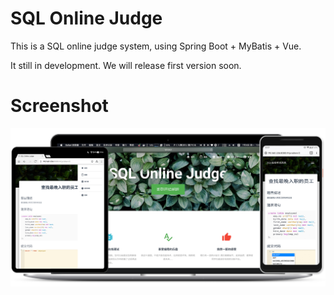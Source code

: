 # SQL Online Judge

This is a SQL online judge system, using Spring Boot + MyBatis + Vue.

It still in development. We will release first version soon.

# Screenshot

![Screenshot](screenshot/screenshot.jpg)


